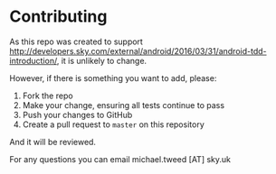 # Contributing

As this repo was created to support http://developers.sky.com/external/android/2016/03/31/android-tdd-introduction/, it is unlikely to change.

However, if there is something you want to add, please:

1. Fork the repo
2. Make your change, ensuring all tests continue to pass
3. Push your changes to GitHub
4. Create a pull request to `master` on this repository

And it will be reviewed. 

For any questions you can email michael.tweed [AT] sky.uk
